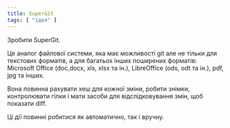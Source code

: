 ```yaml
---
title: SuperGit
tags: [ "ідея" ]
---
```


Зробити SuperGit.

Це аналог файлової системи, яка має можливості git але не тільки для текстових форматів, а для багатьох інших поширених форматів:
Microsoft Office (doc,docx, xls, xlsx та ін.), LibreOffice (ods, odt та ін.), pdf, jpg та інших.

Вона повинна рахувати хеш для кожної зміни, робити знімки, контролювати гілки і мати засоби для 
відслідковування змін, щоб показати diff.

Ці дії повинні робитися як автоматично, так і вручну.